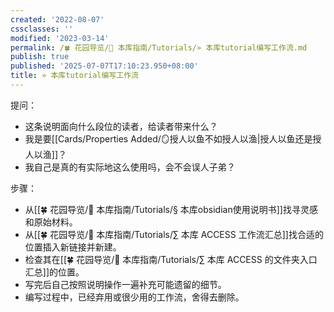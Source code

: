 ```yaml
---
created: '2022-08-07'
cssclasses: ''
modified: '2023-03-14'
permalink: /🍀 花园导览/🧰 本库指南/Tutorials/» 本库tutorial编写工作流.md
publish: true
published: '2025-07-07T17:10:23.950+08:00'
title: » 本库tutorial编写工作流
---
```

提问：

- 这条说明面向什么段位的读者，给读者带来什么？
- 我是要[[Cards/Properties Added/🪞授人以鱼不如授人以渔\|授人以鱼还是授人以渔]]？
- 我自己是真的有实际地这么使用吗，会不会误人子弟？

步骤：

- 从[[🍀 花园导览/🧰 本库指南/Tutorials/§ 本库obsidian使用说明书]]找寻灵感和原始材料。
- 从[[🍀 花园导览/🧰 本库指南/Tutorials/∑ 本库 ACCESS 工作流汇总]]找合适的位置插入新链接并新建。
- 检查其在[[🍀 花园导览/🧰 本库指南/Tutorials/∑ 本库 ACCESS 的文件夹入口汇总]]的位置。
- 写完后自己按照说明操作一遍补充可能遗留的细节。
- 编写过程中，已经弃用或很少用的工作流，舍得去删除。